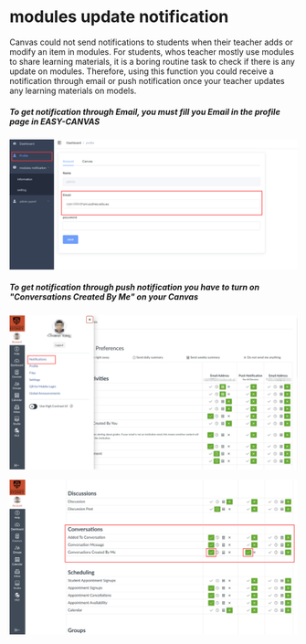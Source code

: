 # modules update notification

Canvas could not send notifications to students when their teacher adds or modify an item in modules. 
For students, whos teacher mostly use modules to share learning materials, 
it is a boring routine task to check if there is any update on modules. Therefore, 
using this function you could receive a notification through email or push notification once your teacher updates any learning materials on models.

##### To get notification through Email, you must fill you Email in the profile page in EASY-CANVAS

![](/img/fill_email.png)

##### To get notification through push notification you have to turn on "Conversations Created By Me" on your Canvas

![](/img/push1.png)

![](/img/push2.png)
